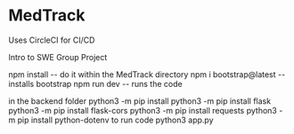 # MedTrack

Uses CircleCI for CI/CD

Intro to SWE Group Project

npm install -- do it within the MedTrack directory
npm i bootstrap@latest -- installs bootstrap
npm run dev -- runs the code

in the backend folder
python3 -m pip install
python3 -m pip install flask
python3 -m pip install flask-cors
python3 -m pip install requests
python3 -m pip install python-dotenv
to run code
python3 app.py
